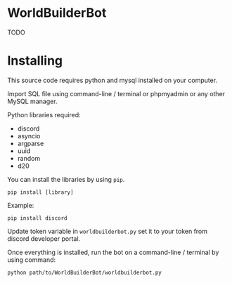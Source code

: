 # WorldBuilderBot
TODO

# Installing

This source code requires python and mysql installed on your computer.

Import SQL file using command-line / terminal or phpmyadmin or any other MySQL manager.

Python libraries required:

- discord
- asyncio
- argparse
- uuid
- random
- d20

You can install the libraries by using `pip`.

`pip install [library]`

Example:

`pip install discord`

Update token variable in `worldbuilderbot.py` set it to your token from discord developer portal.

Once everything is installed, run the bot on a command-line / terminal by using command:

`python path/to/WorldBuilderBot/worldbuilderbot.py`